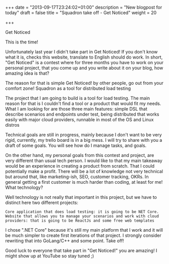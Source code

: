 +++
date = "2013-09-17T23:24:02+01:00"
description = "New blogpost for today"
draft = false
title = "Squadron take off - Get Noticed"
weight = 20

+++

Get Noticed

This is the time!

Unfortunately last year I didn't take part in Get Noticed! If you don't know what it is, checks this website, translate to English should do work.
In short, "Get Noticed" is a contest where for three months you have to work on
your personal project, that you come up and you write about it on your blog, how amazing idea is that?

The reason for that is simple Get Noticed! by other people, go out from your comfort zone!
Squadron as a tool for distributed load testing

The project that I am going to build is a tool for load testing. The main reason for that is I couldn't find a tool or a product that would fit my needs. What I am looking for are those three main features: simple DSL that describe scenarios and endpoints under test, being distributed that works easily with major cloud providers, runnable in most of the OS and Linux distros

Technical goals are still in progress, mainly because I don't want to be very rigid, currently, my trello board is in a big mess. I will try to share with you a draft of some goals. You will see how do I manage tasks, and goals.

On the other hand, my personal goals from this contest and project, are very different than usual tech person. I would like to that my main takeaway would be an experience in creating a product from scratch. That I could potentially make a profit. There will be a lot of knowledge not very technical but around that, like marketing-ish, SEO, customer tracking, OKRs. In general getting a first customer is much harder than coding, at least for me!
What technology?

Well technology is not really that important in this project, but we have to distinct here two different projects:

    Core application that does load testing: it is going to be NET Core.
    Website that allows you to manage your scenarios and work with cloud providers: that is going to be ReactJs and some free web templates

I chose ".NET Core" because it's still my main platform that I work and it will be much simpler to create first iterations of that project. I strongly consider rewriting that into GoLang/C++ and some point.
Take off!

Good luck to everyone that take part in "Get Noticed!" you are amazing! I might show up at YouTube so stay tuned ;)